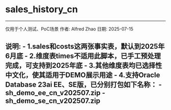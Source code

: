 # sales_history_cn

--------------------------------------
仅用于个人测试、PoC场景
作者: Alfred Zhao
日期: 2025-07-15

说明: 
    - 1.sales和costs这两张事实表，默认到2025年6月底
    - 2.维度表times不适用此脚本，已手工预处理完成，可支持到2025年底
    - 3.其他维度表均已选择性中文化，使其适用于DEMO展示用途
    - 4.支持Oracle Database 23ai EE、SE版，已分别打包如下名称：
        - sh_demo_ee_cn_v202507.zip
        - sh_demo_se_cn_v202507.zip
--------------------------------------